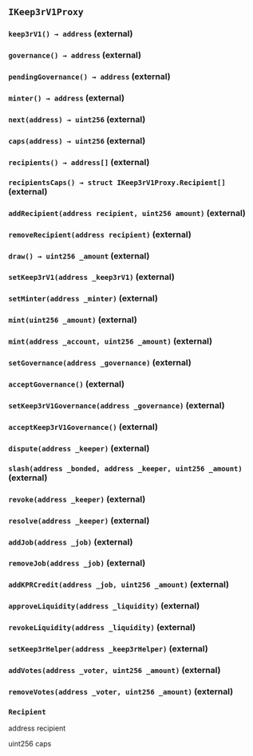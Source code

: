 ## `IKeep3rV1Proxy`






### `keep3rV1() → address` (external)





### `governance() → address` (external)





### `pendingGovernance() → address` (external)





### `minter() → address` (external)





### `next(address) → uint256` (external)





### `caps(address) → uint256` (external)





### `recipients() → address[]` (external)





### `recipientsCaps() → struct IKeep3rV1Proxy.Recipient[]` (external)





### `addRecipient(address recipient, uint256 amount)` (external)





### `removeRecipient(address recipient)` (external)





### `draw() → uint256 _amount` (external)





### `setKeep3rV1(address _keep3rV1)` (external)





### `setMinter(address _minter)` (external)





### `mint(uint256 _amount)` (external)





### `mint(address _account, uint256 _amount)` (external)





### `setGovernance(address _governance)` (external)





### `acceptGovernance()` (external)





### `setKeep3rV1Governance(address _governance)` (external)





### `acceptKeep3rV1Governance()` (external)





### `dispute(address _keeper)` (external)





### `slash(address _bonded, address _keeper, uint256 _amount)` (external)





### `revoke(address _keeper)` (external)





### `resolve(address _keeper)` (external)





### `addJob(address _job)` (external)





### `removeJob(address _job)` (external)





### `addKPRCredit(address _job, uint256 _amount)` (external)





### `approveLiquidity(address _liquidity)` (external)





### `revokeLiquidity(address _liquidity)` (external)





### `setKeep3rHelper(address _keep3rHelper)` (external)





### `addVotes(address _voter, uint256 _amount)` (external)





### `removeVotes(address _voter, uint256 _amount)` (external)







### `Recipient`


address recipient


uint256 caps



